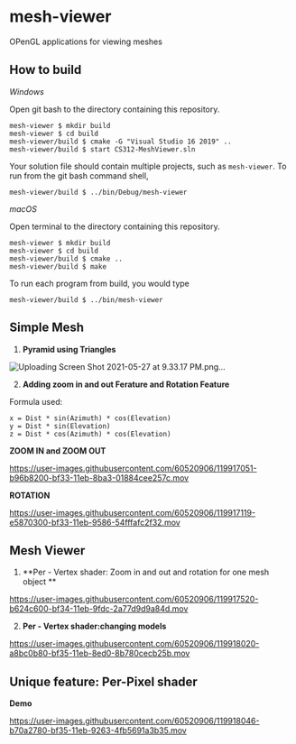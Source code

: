 # mesh-viewer

OPenGL applications for viewing meshes

## How to build

*Windows*

Open git bash to the directory containing this repository.

```
mesh-viewer $ mkdir build
mesh-viewer $ cd build
mesh-viewer/build $ cmake -G "Visual Studio 16 2019" ..
mesh-viewer/build $ start CS312-MeshViewer.sln
```

Your solution file should contain multiple projects, such as `mesh-viewer`.
To run from the git bash command shell, 

```
mesh-viewer/build $ ../bin/Debug/mesh-viewer
```

*macOS*

Open terminal to the directory containing this repository.

```
mesh-viewer $ mkdir build
mesh-viewer $ cd build
mesh-viewer/build $ cmake ..
mesh-viewer/build $ make
```

To run each program from build, you would type

```
mesh-viewer/build $ ../bin/mesh-viewer
```

## Simple Mesh
1. **Pyramid using Triangles**

![Uploading Screen Shot 2021-05-27 at 9.33.17 PM.png…]()


2. **Adding zoom in and out Ferature and Rotation Feature** 

Formula used:
```
x = Dist * sin(Azimuth) * cos(Elevation)
y = Dist * sin(Elevation)
z = Dist * cos(Azimuth) * cos(Elevation)

```

**ZOOM IN and ZOOM OUT**

https://user-images.githubusercontent.com/60520906/119917051-b96b8200-bf33-11eb-8ba3-01884cee257c.mov

**ROTATION**

https://user-images.githubusercontent.com/60520906/119917119-e5870300-bf33-11eb-9586-54fffafc2f32.mov

## Mesh Viewer

1. **Per - Vertex shader: Zoom in and out and rotation for one mesh object **

https://user-images.githubusercontent.com/60520906/119917520-b624c600-bf34-11eb-9fdc-2a77d9d9a84d.mov

2. **Per - Vertex shader:changing models** 


https://user-images.githubusercontent.com/60520906/119918020-a8bc0b80-bf35-11eb-8ed0-8b780cecb25b.mov


## Unique feature: Per-Pixel shader

**Demo**

https://user-images.githubusercontent.com/60520906/119918046-b70a2780-bf35-11eb-9263-4fb5691a3b35.mov



